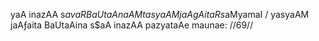 yaA inazAA s$avaRBaUtaAnaAM tasyaAM jaAgAitaR s$aMyamaI /
yasyaAM jaAƒaita BaUtaAina s$aA inazAA pazyataAe maunae: //69//